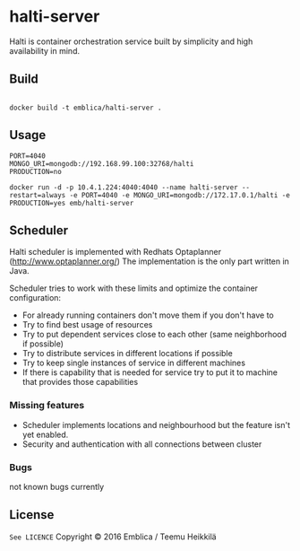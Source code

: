 # halti-server

Halti is container orchestration service built by simplicity and high availability in mind.


## Build

```

docker build -t emblica/halti-server .
```


## Usage

```
PORT=4040
MONGO_URI=mongodb://192.168.99.100:32768/halti
PRODUCTION=no
```

```
docker run -d -p 10.4.1.224:4040:4040 --name halti-server --restart=always -e PORT=4040 -e MONGO_URI=mongodb://172.17.0.1/halti -e PRODUCTION=yes emb/halti-server
```


## Scheduler

Halti scheduler is implemented with Redhats Optaplanner (http://www.optaplanner.org/)
The implementation is the only part written in Java.

Scheduler tries to work with these limits and optimize the container configuration:

- For already running containers don't move  them if you don't have to
- Try to find best usage of resources
- Try to put dependent services close to each other (same neighborhood if possible)
- Try to distribute services in different locations if possible
- Try to keep single instances of service in different machines
- If there is capability that is needed for service try to put it to machine that provides those capabilities


### Missing features

- Scheduler implements locations and neighbourhood but the feature isn't yet enabled.
- Security and authentication with all connections between cluster

### Bugs

not known bugs currently

## License
`See LICENCE`
Copyright © 2016 Emblica / Teemu Heikkilä
